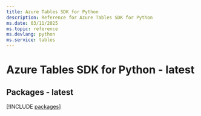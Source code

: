 ```yaml
---
title: Azure Tables SDK for Python
description: Reference for Azure Tables SDK for Python
ms.date: 03/11/2025
ms.topic: reference
ms.devlang: python
ms.service: tables
---
```

# Azure Tables SDK for Python - latest
## Packages - latest
[!INCLUDE [packages](tables-index.md)]